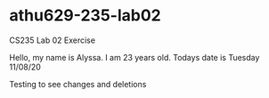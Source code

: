# athu629-235-lab02
CS235 Lab 02 Exercise

Hello, my name is Alyssa.
I am 23 years old.
Todays date is Tuesday 11/08/20

Testing to see changes and deletions